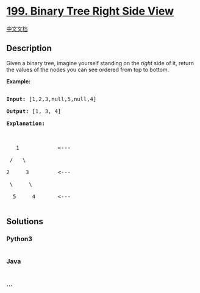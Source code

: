 # [199. Binary Tree Right Side View](https://leetcode.com/problems/binary-tree-right-side-view)

[中文文档](/solution/0100-0199/0199.Binary%20Tree%20Right%20Side%20View/README.md)

## Description
<p>Given a binary tree, imagine yourself standing on the <em>right</em> side of it, return the values of the nodes you can see ordered from top to bottom.</p>



<p><strong>Example:</strong></p>



<pre>

<strong>Input:</strong>&nbsp;[1,2,3,null,5,null,4]

<strong>Output:</strong>&nbsp;[1, 3, 4]

<strong>Explanation:

</strong>

   1            &lt;---

 /   \

2     3         &lt;---

 \     \

  5     4       &lt;---

</pre>


## Solutions


<!-- tabs:start -->

### **Python3**

```python

```

### **Java**

```java

```

### **...**
```

```

<!-- tabs:end -->